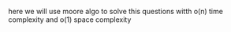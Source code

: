 here we will use moore algo to solve this questions witth o(n) time complexity and
o(1) space complexity